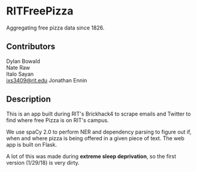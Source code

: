 # RITFreePizza
Aggregating free pizza data since 1826.

Contributors<br>
------
Dylan Bowald<br>
Nate Raw<br>
Italo Sayan<br> ixs3409@rit.edu
Jonathan Ennin

Description<br>
------
This is an app built during RIT's Brickhack4 to scrape emails and Twitter to find where free Pizza is on RIT's campus.

We use spaCy 2.0 to perform NER and dependency parsing to figure out if, when and where pizza is being offered
in a given piece of text. The web app is built on Flask.

A lot of this was made during __extreme sleep deprivation__, so the first version (1/29/18) is very dirty.


